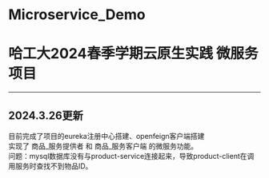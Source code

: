 # Microservice_Demo
# 哈工大2024春季学期云原生实践 微服务项目
***
## 2024.3.26更新  
  目前完成了项目的eureka注册中心搭建、openfeign客户端搭建  
  实现了 商品_服务提供者 和 商品_服务客户端 的微服务功能。  
  问题：mysql数据库没有与product-service连接起来，导致product-client在调用服务时查找不到物品ID。
